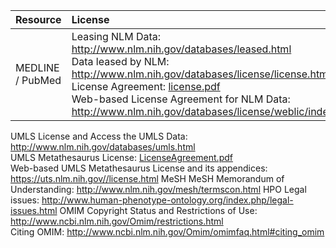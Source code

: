 | **Resource** | **License** |
|:-------------|:------------|
| MEDLINE / PubMed | Leasing NLM Data: http://www.nlm.nih.gov/databases/leased.html <br> Data leased by NLM: <a href='http://www.nlm.nih.gov/databases/license/license.html'>http://www.nlm.nih.gov/databases/license/license.html</a> <br> License Agreement: <a href='http://www.nlm.nih.gov/databases/license/license.pdf'>license.pdf</a><br> Web-based License Agreement for NLM Data: <a href='http://www.nlm.nih.gov/databases/license/weblic/index.html'>http://www.nlm.nih.gov/databases/license/weblic/index.html</a> <br>
<tr><td> UMLS         </td><td> License and Access the UMLS Data: <a href='http://www.nlm.nih.gov/databases/umls.html'>http://www.nlm.nih.gov/databases/umls.html</a> <br>UMLS Metathesaurus License: <a href='https://uts.nlm.nih.gov/help/license/LicenseAgreement.pdf'>LicenseAgreement.pdf</a> <br> Web-based UMLS Metathesaurus License and its appendices:  <a href='https://uts.nlm.nih.gov//license.html'>https://uts.nlm.nih.gov//license.html</a> </td></tr>
<tr><td> MeSH         </td><td> MeSH Memorandum of Understanding: <a href='http://www.nlm.nih.gov/mesh/termscon.html'>http://www.nlm.nih.gov/mesh/termscon.html</a> </td></tr>
<tr><td> HPO          </td><td> Legal issues: <a href='http://www.human-phenotype-ontology.org/index.php/legal-issues.html'>http://www.human-phenotype-ontology.org/index.php/legal-issues.html</a> </td></tr>
<tr><td> OMIM         </td><td> Copyright Status and Restrictions of Use: <a href='http://www.ncbi.nlm.nih.gov/Omim/restrictions.html'>http://www.ncbi.nlm.nih.gov/Omim/restrictions.html</a> <br> Citing OMIM: <a href='http://www.ncbi.nlm.nih.gov/Omim/omimfaq.html#citing_omim'>http://www.ncbi.nlm.nih.gov/Omim/omimfaq.html#citing_omim</a></td></tr>